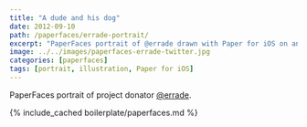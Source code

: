 ```yaml
---
title: "A dude and his dog"
date: 2012-09-10
path: /paperfaces/errade-portrait/
excerpt: "PaperFaces portrait of @errade drawn with Paper for iOS on an iPad."
image: ../../images/paperfaces-errade-twitter.jpg
categories: [paperfaces]
tags: [portrait, illustration, Paper for iOS]
---
```


PaperFaces portrait of project donator [@errade](https://twitter.com/errade).

{% include_cached boilerplate/paperfaces.md %}
